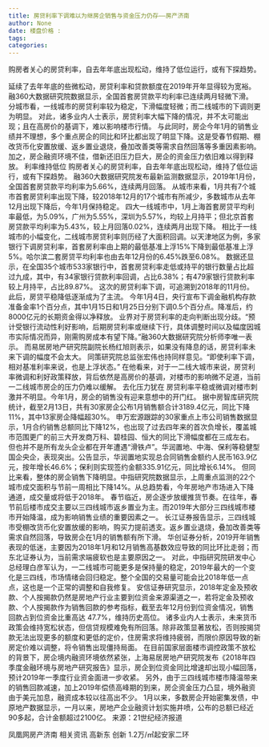 ```yaml
---
title: 房贷利率下调难以为继房企销售与资金压力仍存——房产济南
author: None
date: 楼盘价格 : 
tags: 
categories: 
---
```

购房者关心的房贷利率，自去年年底出现松动，维持了低位运行，或有下探趋势。
<!-- more -->
延续了去年年底的些微松动，房贷利率和贷款额度在2019年开年显得较为宽裕。融360大数据研究院数据显示，全国首套房贷款平均利率已连续两月轻微下滑。
分城市看，一线城市的房贷利率较为稳定，下滑幅度轻微；而二线城市的下调则更为明显。
对此，诸多业内人士表示，房贷利率大幅下降的情况，并不太可能出现；且在高房价的基调下，难以影响楼市行情。
与此同时，房企今年1月的销售业绩并不理想，多个重点房企的同比和环比都出现了明显下降。这是受春节假期、棚改货币化安置放缓、返乡置业退烧，叠加改善类等需求自然回落等多重因素影响。
加之，房企融资环境不佳，借新还旧压力巨大，房企的资金压力依旧难以得到释放。
利率维持低位
购房者关心的房贷利率，自去年年底出现松动，维持了低位运行，或有下探趋势。
融360大数据研究院发布最新监测数据显示，2019年1月份，全国首套房贷款平均利率为5.66%，连续两月回落。
从城市来看，1月共有7个城市首套房贷利率出现下降，较2018年12月的17个城市有所减少，多数城市从去年12月出现下降后，今年1月保持稳定。
四大一线城市中，1月上海首套房贷平均利率最低，为5.09%，广州为5.55%，深圳为5.57%，均较上月持平；但北京首套房贷款平均利率为5.43%，较上月回落0.02%，连续两月出现下降。
相比于一线城市的小幅变化，二线城市房贷利率则历经了大面积回调。以天津地区为例，多家银行下调房贷利率，首套房利率由上期的最低基准上浮15%下降到最低基准上浮5%。哈尔滨二套房贷平均利率也由去年12月份的6.45%跌至6.08%。
数据还显示，在全国35个城市533家银行中，首套房贷利率走低或持平的银行数量占比超过九成，其中，有34家银行贷款利率回调，占比6.38%；有479家银行贷款利率较上月持平，占比89.87%。
这次的房贷利率下调，可追溯到2018年的11月份。此后，房贷平稳降低逐渐成为了主流。
今年1月4日，央行宣布下调金融机构存款准备金率1个百分点，其中1月15日和1月25日分别下调0.5个百分点。降准后，约8000亿元的长期资金得以净释放。
业界对于房贷利率的走向判断出现分歧。“预计受银行流动性利好影响，后期房贷利率或继续下行，具体调整时间以及幅度因城市实际情况而异，刚需购房成本有望下降。”融360大数据研究院分析师李唯一表示。
而易居房地产研究院副院长杨红旭则表示，如果没有降息的话，房贷利率未来下调的幅度不会太大。
同策研究院总监张宏伟也持同样意见。“即使利率下调，相对基准利率来说，也是上浮状态。”
在他看来，对于一二线大城市来说，房贷利率微调和利好政策释放，背后依然是高房价的基调，对楼市的影响微不足道，当前一二线城市房企的压力仍难以缓解。
去化压力犹在
房贷利率平稳或微调对楼市刺激并不明显。今年1月，房企的销售没有迎来意想中的开门红。
据中房智库研究院统计，截至2月13日，共有30家房企公布1月销售额合计3189.4亿元，同比下降11%，其中13家房企降幅超30%。
申万宏源跟踪的30家重点上市公司销售数据显示，1月合约销售总额同比下降12%，也出现了过去四年来的首次负增长，覆盖城市范围更广的前三大开发商万科、碧桂园、恒大的同比下滑幅度都在三成左右。
但也并不是所有龙头企业都在开年遭遇“滑铁卢”。华润置地、中海、保利等稳健型国企央企，表现突出。公告显示，华润置地实现总合同销售金额约人民币163.9亿元，按年增长46.6%；保利则实现签约金额335.91亿元，同比增长6.14%。
但同比来看，整体的房企销售下降明显。中指研究院数据显示，上周重点监测的22个城市成交面积与节前一周相比下降14%。从总趋势看，今年房地产市场进入下降通道，成交量或将低于2018年。
春节临近，房企逐步放缓推货节奏。在往年，春节前后楼市成交主要以三四线城市返乡置业为主。而2019年大部分三四线城市楼市开始降温，成为影响销售业绩的重要因素之一。
长江证券报告显示，三四线城市受棚改货币化安置放缓的影响，购买力提前透支。返乡置业退烧，叠加改善类等需求自然回落，导致房企在1月的销售额有所下滑。
华创证券分析，2019开年销售表现的低迷，主要因为2018年1月和12月销售高基数效应导致的同比环比走弱；而东北证券认为，当前需求端疲软也是主要原因之一。
对此，中指研究院研发中心总经理白彦军认为，一二线城市可能更多是保持量的稳定，2019年最大的一个变化是三四线，市场情绪会回归稳定。整个全国的交易量可能会比2018年低一点点，这也是一个正常的调整和自我修复。
安信证券研究显示，2018年定金及预收款、个人按揭款仍然是房地产行业主要到位资金来源渠道之一，若将定金及预收款、个人按揭款作为销售回款的参考指标，截至去年12月份到位资金情况，销售回款占到位资金比重高达 47.7%，维持历史高位。
诸多业内人士表示，未来货币政策会维持宽松状态，但信贷规模难免有所回落。除非政策显著放松，否则按揭贷款无法出现更多的额度和更低的定价，住房需求将维持疲弱，而限价原因导致的新房定价难以调整，将令销售出现僵持局面。
在目前国家层面楼市调控政策不放松的背景下，房企境内融资环境依然紧张，上海易居房地产研究院发布《2018年四季度金融环境与房地产研究报告》显示，房企到位资金同比增速却出现小幅回落，预计2019年一季度行业资金面进一步收紧。
另外，由于三四线城市楼市降温带来的销售回款减速，加上2019年偿债高峰期的到来，房企资金压力凸显，境外融资由于美元加息，融资成本较以往高出不少。
1月以来，多数房企开始密集发债，中原地产数据显示，一月以来，房地产企业融资计划实施井喷，公布的总额已经近90多起，合计金额超过2100亿。
来源：21世纪经济报道
                        
                        
                        
                        
                                        
                    
                    
                
                    
                    
                    
                
                    
                
凤凰网房产济南
相关资讯
高新东 创新
1.2万/㎡起安家二环
	                        
	                    
	                        
	                    
